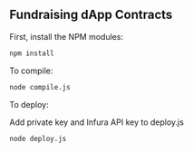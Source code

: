 ## Fundraising dApp Contracts

First, install the NPM modules:

```bash
npm install
```

To compile:

```bash
node compile.js
```

To deploy:

Add private key and Infura API key to deploy.js

```bash
node deploy.js
```
